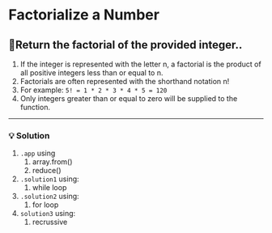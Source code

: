 # Factorialize a Number

## 📝Return the factorial of the provided integer..

1. If the integer is represented with the letter n, a factorial is the product of all positive integers less than or equal to n.
2. Factorials are often represented with the shorthand notation n!
3. For example: `5! = 1 * 2 * 3 * 4 * 5 = 120`
4. Only integers greater than or equal to zero will be supplied to the function.

---

### 💡 Solution
1. `.app` using 
   1. array.from()
   2. reduce()
2. `.solution1` using:
   1. while loop
3. `.solution2` using:
   1. for loop
4. `solution3` using:
   1. recrussive
